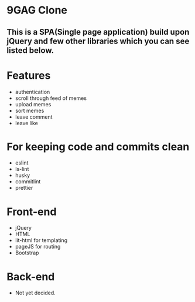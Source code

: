 <h1> 9GAG Clone </h1>

<h2> This is a SPA(Single page application) build upon jQuery and few other libraries which you can see listed below. </h2>

<h1>Features</h1>
    <ul>
    <li>authentication</li>
    <li>scroll through feed of memes</li>
    <li>upload memes</li>
    <li>sort memes</li>
    <li>leave comment</li>
    <li>leave like</li>
    </ul>

<h1>For keeping code and commits clean</h1>
    <ul>
    <li>eslint</li>
    <li>ls-lint</li>
    <li>husky</li>
    <li>commitlint</li>
    <li>prettier</li>
    </ul>

<h1>Front-end</h1>
<ul>
<li>jQuery</li>
<li>HTML</li>
    <li>lit-html for templating</li>
    <li>pageJS for routing</li>
    <li>Bootstrap</li>
</ul>

<h1>Back-end</h1>
<ul>
<li>Not yet decided.</li>
</ul>
